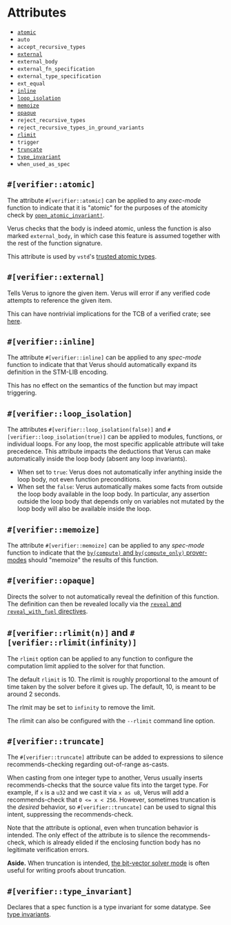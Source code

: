 # Attributes

 - [`atomic`](#verifieratomic)
 - `auto`
 - `accept_recursive_types`
 - [`external`](#verifierexternal)
 - `external_body`
 - `external_fn_specification`
 - `external_type_specification`
 - `ext_equal`
 - [`inline`](#verifierinline)
 - [`loop_isolation`](#verifierloopisolation)
 - [`memoize`](#verifiermemoize)
 - [`opaque`](#verifieropaque)
 - `reject_recursive_types`
 - `reject_recursive_types_in_ground_variants`
 - [`rlimit`](#verifierrlimitn-and-verifierrlimitinfinity)
 - `trigger`
 - [`truncate`](#verifiertruncate)
 - [`type_invariant`](#verifiertypeinvariant)
 - `when_used_as_spec`

## `#[verifier::atomic]`

The attribute `#[verifier::atomic]` can be applied to any _exec-mode_ function to indicate
that it is "atomic" for the purposes of the atomicity check by
[`open_atomic_invariant!`](https://verus-lang.github.io/verus/verusdoc/vstd/macro.open_atomic_invariant.html).

Verus checks that the body is indeed atomic, unless the function is also marked
`external_body`, in which case this feature is assumed together with the rest of the function
signature.

This attribute is used by `vstd`'s [trusted atomic types](https://verus-lang.github.io/verus/verusdoc/vstd/atomic/index.html).

## `#[verifier::external]`

Tells Verus to ignore the given item. Verus will error if any verified code attempts to
reference the given item.

This can have nontrivial implications for the TCB of a verified crate; see [here](./tcb.md).

## `#[verifier::inline]`

The attribute `#[verifier::inline]` can be applied to any _spec-mode_ function to indicate
that that Verus should automatically expand its definition in the STM-LIB encoding.

This has no effect on the semantics of the function but may impact triggering.

## `#[verifier::loop_isolation]`

The attributes `#[verifier::loop_isolation(false)]` and `#[verifier::loop_isolation(true)]`
can be applied to modules, functions, or individual loops. For any loop, the most specific
applicable attribute will take precedence. 
This attribute impacts the deductions that Verus can make automatically inside the loop
body (absent any loop invariants).

 * When set to `true`: Verus does not automatically infer anything inside the loop body,
   not even function preconditions.
 * When set the `false`: Verus automatically makes some facts from outside the loop body
   available in the loop body. In particular, any assertion outside the loop body
   that depends only on variables not mutated by the loop body will also be available
   inside the loop.

## `#[verifier::memoize]`

The attribute `#[verifier::memoize]` can be applied to any _spec-mode_ function to indicate
that the [`by(compute)` and `by(compute_only)` prover-modes](./reference-assert-by-compute.md)
should "memoize" the results of this function.

## `#[verifier::opaque]`

Directs the solver to not automatically reveal the definition of this function.
The definition can then be revealed locally via the [`reveal` and `reveal_with_fuel` directives](./reference-reveal-hide.md).

## `#[verifier::rlimit(n)]` and `#[verifier::rlimit(infinity)]`

The `rlimit` option can be applied to any function to configure the computation limit
applied to the solver for that function. 

The default `rlimit` is 10. The rlimit is roughly proportional to the amount of time taken
by the solver before it gives up. The default, 10, is meant to be around 2 seconds.

The rlmit may be set to `infinity` to remove the limit.

The rlimit can also be configured with the `--rlimit` command line option.

## `#[verifier::truncate]`

The `#[verifier::truncate]` attribute can be added to expressions to silence
recommends-checking regarding out-of-range as-casts.

When casting from one integer
type to another, Verus usually inserts recommends-checks that the source
value fits into the target type. For example, if `x` is a `u32` and we cast it
via `x as u8`, Verus will add a recommends-check that `0 <= x < 256`. 
However, sometimes truncation is the _desired_ behavior, so 
`#[verifier::truncate]` can be used to signal this intent, suppressing
the recommends-check.

Note that the attribute is optional, even when truncation behavior is intended.
The only effect of the attribute is to silence the recommends-check, which is
already elided if the enclosing function body has no legitimate verification errors.

**Aside.** When truncation is intended, [the bit-vector solver mode](./reference-assert-by-bit-vector.md) is often useful for writing proofs about truncation.

## `#[verifier::type_invariant]`

Declares that a spec function is a type invariant for some datatype. See [type invariants](./reference-type-invariant.md).
